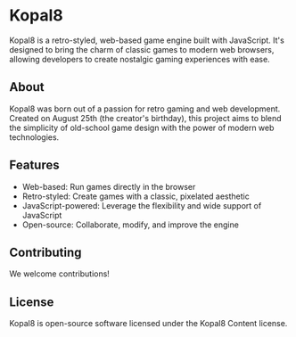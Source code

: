 # Kopal8

Kopal8 is a retro-styled, web-based game engine built with JavaScript. It's designed to bring the charm of classic games to modern web browsers, allowing developers to create nostalgic gaming experiences with ease.

## About

Kopal8 was born out of a passion for retro gaming and web development. Created on August 25th (the creator's birthday), this project aims to blend the simplicity of old-school game design with the power of modern web technologies.

## Features

- Web-based: Run games directly in the browser
- Retro-styled: Create games with a classic, pixelated aesthetic
- JavaScript-powered: Leverage the flexibility and wide support of JavaScript
- Open-source: Collaborate, modify, and improve the engine

## Contributing

We welcome contributions!

## License

Kopal8 is open-source software licensed under the Kopal8 Content license.

